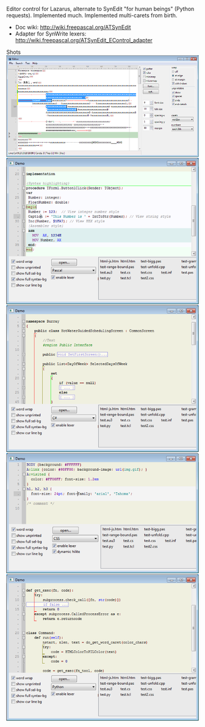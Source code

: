 Editor control for Lazarus, alternate to SynEdit "for human beings" (Python requests). 
Implemented much. 
Implemented multi-carets from birth.

- Doc wiki: http://wiki.freepascal.org/ATSynEdit
- Adapter for SynWrite lexers: http://wiki.freepascal.org/ATSynEdit_EControl_adapter

Shots
![img](img/screen.png?raw=true)
![img](img/syntax_pas.png?raw=true)
![img](img/syntax_cs.png?raw=true)
![img](img/syntax_css.png?raw=true)
![img](img/syntax_py.png?raw=true)
